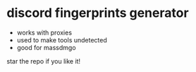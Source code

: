 # discord fingerprints generator

- works with proxies
- used to make tools undetected
- good for massdmgo

star the repo if you like it!
 
 
 
 
 
